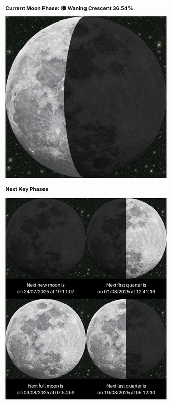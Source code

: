 ### Current Moon Phase: 🌘 Waning Crescent 36.54%
![Moon Phase](moonphase.png)
### Next Key Phases
![Gallery](gallery.png)